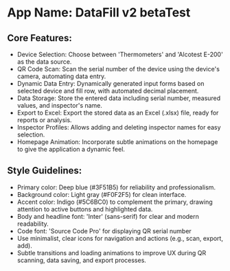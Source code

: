 # **App Name**: DataFill v2 betaTest

## Core Features:

- Device Selection: Choose between 'Thermometers' and 'Alcotest E-200' as the data source.
- QR Code Scan: Scan the serial number of the device using the device's camera, automating data entry.
- Dynamic Data Entry: Dynamically generated input forms based on selected device and fill row, with automated decimal placement.
- Data Storage: Store the entered data including serial number, measured values, and inspector's name.
- Export to Excel: Export the stored data as an Excel (.xlsx) file, ready for reports or analysis.
- Inspector Profiles: Allows adding and deleting inspector names for easy selection.
- Homepage Animation: Incorporate subtle animations on the homepage to give the application a dynamic feel.

## Style Guidelines:

- Primary color: Deep blue (#3F51B5) for reliability and professionalism.
- Background color: Light gray (#F0F2F5) for clean interface.
- Accent color: Indigo (#5C6BC0) to complement the primary, drawing attention to active buttons and highlighted data.
- Body and headline font: 'Inter' (sans-serif) for clear and modern readability.
- Code font: 'Source Code Pro' for displaying QR serial number
- Use minimalist, clear icons for navigation and actions (e.g., scan, export, add).
- Subtle transitions and loading animations to improve UX during QR scanning, data saving, and export processes.